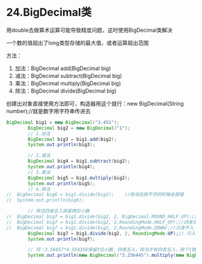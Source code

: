 # 24.BigDecimal类

用double去做算术运算可能导致精度问题，这时使用BigDecimal类解决

一个数的值超出了long类型存储的最大值，或者运算超出范围





方法：

1. 加法：BigDecimal add(BigDecimal big)
2. 减法：BigDecimal subtract(BigDecimal big)
3. 乘法：BigDecimal multiply(BigDecimal big)
4. 除法：BigDecimal divide(BigDecimal big)



创建出对象直接使用方法即可，构造器用这个就行：new BigDecimal(String number);//就是数字用字符串传进去









~~~java
BigDecimal big1 = new BigDecimal("3.451");
		BigDecimal big2 = new BigDecimal("1");
		// 1.加法
		BigDecimal big3 = big1.add(big2);
		System.out.println(big3);

		// 2.减法
		BigDecimal big4 = big1.subtract(big2);
		System.out.println(big4);
		// 3.乘法
		BigDecimal big5 = big1.multiply(big2);
		System.out.println(big5);
		// 4.除法
//	BigDecimal big6 = big1.divide(big2);	//除法在除不尽的时候会报错
//	System.out.println(big6);

		// 除法四舍五入保留两位小数
//	BigDecimal big7 = big1.divide(big2, 2, BigDecimal.ROUND_HALF_UP);//替换，这个四舍五入的常量已经过时了
//	BigDecimal big7 = big1.divide(big2, 2,RoundingMode.HALF_UP);//四舍五入
//	BigDecimal big7 = big1.divide(big2, 2,RoundingMode.DOWN);//只舍不入
		BigDecimal big7 = big1.divide(big2, 2, RoundingMode.UP);// 只入不舍
		System.out.println(big7);

		// 将：3.56657*4.554356保留3位小数，四舍五入，除法才有四舍五入，除个1就行
		System.out.println(new BigDecimal("3.256445").multiply(new BigDecimal("3.654542")).divide(new BigDecimal("1"),3, RoundingMode.HALF_UP));
~~~

